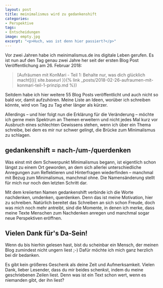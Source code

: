 ```yaml
---
layout: post
title: meinimalismus wird zu gedankenshift
categories:
- Perspektive
tags:
- Entscheidungen
image: empty.jpg
excerpt: "<p>Huch, was ist denn hier passiert?</p>"
---
```


Vor zwei Jahren habe ich meinimalismus.de ins digitale Leben gerufen. Es ist nun
auf den Tag genau zwei Jahre her seit der ersten Blog Post Veröffentlichung
am 26. Februar 2018:

> [Aufräumen mit KonMari - Teil 1: Behalte nur, was dich glücklich macht]({{ site.baseurl }}{% link _posts/2018-02-26-aufraumen-mit-konmari-teil-1-prinzip.md %})

Seitdem habe ich hier weitere 55 Blog Posts veröffentlicht und auch nicht so
bald vor, damit aufzuhören. Meine Liste an Ideen, worüber ich schreiben könnte,
wird von Tag zu Tag eher länger als kürzer.

Allerdings – und hier folgt nun die Erklärung für die Veränderung – möchte ich
gerne mein Spektrum an Themen erweitern und nicht jedes Mal kurz vor Ausbruch
eines schlechten Gewissens stehen, wenn ich über ein Thema schreibe, bei dem es
mir nur schwer gelingt, die Brücke zum Minimalismus zu schlagen.

## gedankenshift = nach-/um-/querdenken

Was einst mit dem Schwerpunkt Minimalismus begann, ist eigentlich schon längst
zu einem Ort geworden, an dem sich allerlei unterschiedliche Anregungen zum
Reflektieren und Hinterfragen wiederfinden – manchmal mit Bezug zum
Minimalismus, manchmal ohne. Die Namensänderung stellt für mich nur noch den
letzten Schritt dar.

Mit dem kreiierten Namen gedankenshift verbinde ich die Worte nachdenken,
umdenken, querdenken. Denn das ist meine Motivation, hier zu schreiben.
Natürlich bereitet das Schreiben an sich schon Freude, doch was mich noch mehr
antreibt, sind die Momente, in denen ich merke, dass meine Texte Menschen zum
Nachdenken anregen und manchmal sogar neue Perspektiven eröffnen.

## Vielen Dank für's Da-Sein!

Wenn du bis hierhin gelesen hast, bist du scheinbar ein Mensch, der meinen Blog
zumindest nicht ungern liest ;-) Dafür möchte ich mich ganz herzlich bei dir
bedanken.

Es gibt kein größeres Geschenk als deine Zeit und Aufmerksamkeit. Vielen Dank,
lieber Lesender, dass du mir beides schenkst, indem du meine geschriebenen
Zeilen liest. Denn was ist ein Text schon wert, wenn es niemanden gibt, der ihn
liest?

